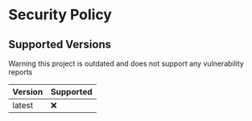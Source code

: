 # Security Policy

## Supported Versions

Warning this project is outdated and does not support any vulnerability reports

| Version | Supported          |
| ------- | ------------------ |
| latest   | :x: |


